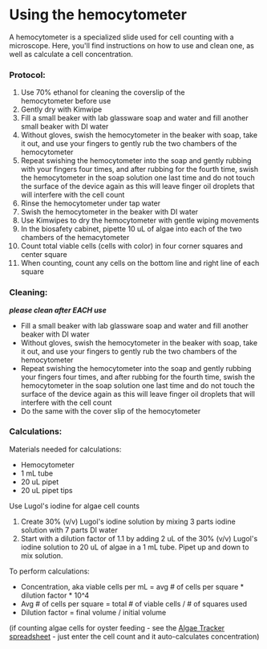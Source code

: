 # Using the hemocytometer
A hemocytometer is a specialized slide used for cell counting with a microscope. Here, you'll find instructions on how to use and clean one, as well as calculate a cell concentration.

### Protocol:
1. Use 70% ethanol for cleaning the coverslip of the hemocytometer before use
2. Gently dry with Kimwipe 
3. Fill a small beaker with lab glassware soap and water and fill another small beaker with DI water
4. Without gloves, swish the hemocytometer in the beaker with soap, take it out, and use your fingers to gently rub the two chambers of the hemocytometer 
5. Repeat swishing the hemocytometer into the soap and gently rubbing with your fingers four times, and after rubbing for the fourth time, swish the hemocytometer in the soap solution one last time and do not touch the surface of the device again as this will leave finger oil droplets that will interfere with the cell count 
6. Rinse the hemocytometer under tap water
7. Swish the hemocytometer in the beaker with DI water 
8. Use Kimwipes to dry the hemocytometer with gentle wiping movements 
9. In the biosafety cabinet, pipette 10 uL of algae into each of the two chambers of the hemacytometer 
10. Count total viable cells (cells with color) in four corner squares and center square 
11. When counting, count any cells on the bottom line and right line of each square 

### Cleaning:
***please clean after EACH use***
- Fill a small beaker with lab glassware soap and water and fill another beaker with DI water
- Without gloves, swish the hemocytometer in the beaker with soap, take it out, and use your fingers to gently rub the two chambers of the hemocytometer
- Repeat swishing the hemocytometer into the soap and gently rubbing your fingers four times, and after rubbing for the fourth time, swish the hemocytometer in the soap solution one last time and do not touch the surface of the device again as this will leave finger oil droplets that will interfere with the cell count
- Do the same with the cover slip of the hemocytometer

### Calculations:

Materials needed for calculations:
- Hemocytometer
- 1 mL tube 
- 20 uL pipet
- 20 uL pipet tips 

Use Lugol's iodine for algae cell counts
1. Create 30% (v/v) Lugol's iodine solution by mixing 3 parts iodine solution with 7 parts DI water
2. Start with a dilution factor of 1.1 by adding 2 uL of the 30% (v/v) Lugol's iodine solution to 20 uL of algae in a 1 mL tube. Pipet up and down to mix solution. 

To perform calculations: 
- Concentration, aka viable cells per mL = avg # of cells per square * dilution factor * 10^4
- Avg # of cells per square = total # of viable cells / # of squares used
- Dilution factor = final volume / initial volume

(if counting algae cells for oyster feeding - see the [Algae Tracker spreadsheet](https://docs.google.com/spreadsheets/d/1UBeluqx4SQUdaInXP4of0siFTtXhhd97nKfENCC8lmE/edit?gid=0#gid=0) - just enter the cell count and it auto-calculates concentration)